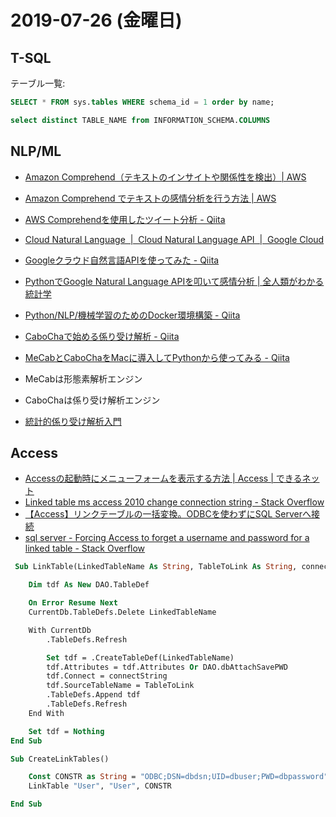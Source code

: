 # 2019-07-26 (金曜日)

## T-SQL

テーブル一覧:

~~~sql
SELECT * FROM sys.tables WHERE schema_id = 1 order by name;
~~~

~~~sql
select distinct TABLE_NAME from INFORMATION_SCHEMA.COLUMNS
~~~

## NLP/ML

- [Amazon Comprehend（テキストのインサイトや関係性を検出）| AWS](https://aws.amazon.com/jp/comprehend/)
- [Amazon Comprehend でテキストの感情分析を行う方法 | AWS](https://aws.amazon.com/jp/getting-started/tutorials/analyze-sentiment-comprehend/)
- [AWS Comprehendを使用したツイート分析 - Qiita](https://qiita.com/jucco/items/6a81b1d5b0b2bd0a8411)
- [Cloud Natural Language  |  Cloud Natural Language API  |  Google Cloud](https://cloud.google.com/natural-language/?hl=ja)
- [Googleクラウド自然言語APIを使ってみた - Qiita](https://qiita.com/howdy39/items/a1aef86fef1ce1b6d778)
- [PythonでGoogle Natural Language APIを叩いて感情分析 | 全人類がわかる統計学](https://to-kei.net/python/google-natural-language-api/)
- [Python/NLP/機械学習のためのDocker環境構築 - Qiita](https://qiita.com/tikogr/items/6b1e48e0143195a426d1)
- [CaboChaで始める係り受け解析 - Qiita](https://qiita.com/nezuq/items/f481f07fc0576b38e81d)
- [MeCabとCaboChaをMacに導入してPythonから使ってみる - Qiita](https://qiita.com/musaprg/items/9a572ad5c4e28f79d2ae)

- MeCabは形態素解析エンジン
- CaboChaは係り受け解析エンジン

- [統計的係り受け解析入門](https://www.slideshare.net/unnonouno/ss-5724050)

## Access

- [Accessの起動時にメニューフォームを表示する方法 | Access | できるネット](https://dekiru.net/article/15678/)
- [Linked table ms access 2010 change connection string - Stack Overflow](https://stackoverflow.com/questions/12606326/linked-table-ms-access-2010-change-connection-string)
- [【Access】リンクテーブルの一括変換。ODBCを使わずにSQL Serverへ接続](http://itdiary.info/microsoft-office/post-572/)
- [sql server - Forcing Access to forget a username and password for a linked table - Stack Overflow](https://stackoverflow.com/questions/53317092/forcing-access-to-forget-a-username-and-password-for-a-linked-table)

~~~vb
 Sub LinkTable(LinkedTableName As String, TableToLink As String, connectString As String)

    Dim tdf As New DAO.TableDef

    On Error Resume Next
    CurrentDb.TableDefs.Delete LinkedTableName

    With CurrentDb
        .TableDefs.Refresh

        Set tdf = .CreateTableDef(LinkedTableName)
        tdf.Attributes = tdf.Attributes Or DAO.dbAttachSavePWD
        tdf.Connect = connectString
        tdf.SourceTableName = TableToLink
        .TableDefs.Append tdf
        .TableDefs.Refresh
    End With

    Set tdf = Nothing
End Sub
~~~

~~~vb
Sub CreateLinkTables()

    Const CONSTR as String = "ODBC;DSN=dbdsn;UID=dbuser;PWD=dbpassword"
    LinkTable "User", "User", CONSTR

End Sub
~~~
